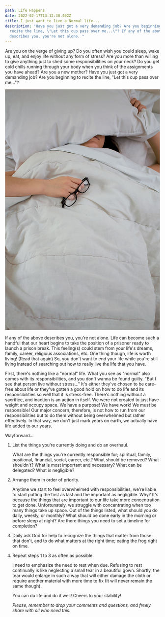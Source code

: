 ```yaml
---
path: Life Happens
date: 2022-02-17T13:12:38.402Z
title: I just want to live a Normal life...
description: "Have you just got a very demanding job? Are you beginning to
  recite the line, \"Let this cup pass over me...\"? If any of the above
  describes you, you're not alone. "
---
```

Are you on the verge of giving up? Do you often wish you could sleep, wake up, eat, and enjoy life without any form of stress? Are you more than willing to give anything just to shed some responsibilities on your neck? Do you get cold chills running through your body when you think of the assignments you have ahead? Are you a new mother? Have you just got a very demanding job? Are you beginning to recite the line, "Let this cup pass over me..."?

![](../assets/isabella-and-zsa-fischer-gfkpatimbvm-unsplash.jpg "unsplash.com")

If any of the above describes you, you're not alone. Life can become such a handful that our heart begins to take the position of a prisoner ready to launch a prison break. This feeling(s) could stem from your life's dreams, family, career, religious associations, etc. One thing though, life is worth living! (Read that again) So, you don't want to end your life while you're still living instead of searching out how to really live the life that you have.

First, there's nothing like a "normal" life. What you see as "normal" also comes with its responsibilities, and you don't wanna be found guilty. "But I see that person live without stress..." It's either they've chosen to be care-free about life or they've gotten a good hold on how to do life and its responsibilities so well that it is stress-free. There's nothing without a sacrifice, and inaction is an action in itself. We were not created to just have weight and occupy space. We have a purpose! We have work! We must be responsible! Our major concern, therefore, is not how to run from our responsibilities but to do them without being overwhelmed but rather effectively. In that way, we don't just mark years on earth, we actually have life added to our years. 

Wayforward...

1. List the things you're currently doing and do an overhaul.

   What are the things you're currently responsible for; spiritual, family, positional, financial, social, career, etc.? What should be removed? What shouldn't? What is most important and necessary? What can be delegated? What is negligible?
2. Arrange them in order of priority.

   Anytime we start to feel overwhelmed with responsibilities, we're liable to start putting the first as last and the important as negligible. Why? It's because the things that are important to our life take more concentration to get done. Unfortunately, we struggle with concentrating when too many things take up space.
   Out of the things listed, what should you do daily, weekly, or monthly? What should be done early in the morning or before sleep at night? Are there things you need to set a timeline for completion?
3. Daily ask God for help to recognize the things that matter from those that don't, and to do what matters at the right time; eating the frog right on time.
4. Repeat steps 1 to 3 as often as possible. 

   I need to emphasize the need to rest when due. Refusing to rest continually is like neglecting a small tear in a beautiful gown. Shortly, the tear would enlarge in such a way that will either damage the cloth or require another material with more time to fix (It will never remain the same though).

   You can do life and do it well! Cheers to your stability!

   *Please, remember to drop your comments and questions, and freely share with all who need this.*